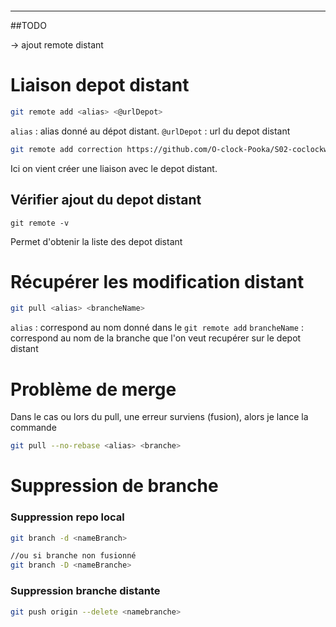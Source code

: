```table-of-contents
```
---

##TODO

-> ajout remote distant


# Liaison depot distant

```bash
git remote add <alias> <@urlDepot>
```

`alias` : alias donné au dépot distant.
`@urlDepot` : url du depot distant

```bash
git remote add correction https://github.com/O-clock-Pooka/S02-coclockworking-SoleneOclock.git
```

Ici on vient créer une liaison avec le depot distant.

## Vérifier ajout du depot distant

```bassh
git remote -v
```

Permet d'obtenir la liste des depot distant

# Récupérer les modification distant

```bash
git pull <alias> <brancheName>
```
`alias` : correspond au nom donné dans le `git remote add`
`brancheName` : correspond au nom de la branche que l'on veut recupérer sur le depot distant

# Problème de merge
Dans le cas ou lors du pull, une erreur surviens (fusion), alors je lance la commande 
```bash 
git pull --no-rebase <alias> <branche>
```

# Suppression de branche

### Suppression repo local

```bash
git branch -d <nameBranch>

//ou si branche non fusionné
git branch -D <nameBranche>
```

### Suppression branche distante

```bash
git push origin --delete <namebranche>
```
